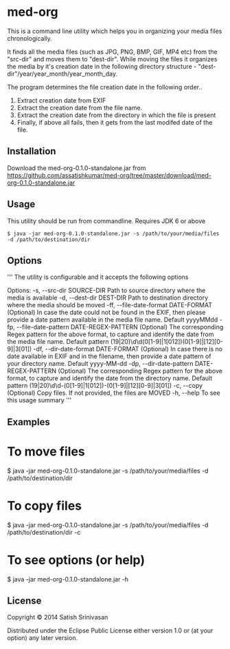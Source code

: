 # med-org

This is a command line utility which helps you in organizing your media files chronologically.

It finds all the media files (such as JPG, PNG, BMP, GIF, MP4 etc) from the "src-dir" and moves them to "dest-dir". While moving the files it  organizes the media by it's creation date in the following directory structure - \"dest-dir\"/year/year_month/year_month_day.

The program determines the file creation date in the following order..
1. Extract creation date from EXIF
2. Extract the creation date from the file name.
3. Extract the creation date from the directory in which the file is present
4. Finally, if above all fails, then it gets from the last modifed date of the file.


## Installation

Download the med-org-0.1.0-standalone.jar from https://github.com/assatishkumar/med-org/tree/master/download/med-org-0.1.0-standalone.jar

## Usage

This utility should be run from commandline. Requires JDK 6 or above

    $ java -jar med-org-0.1.0-standalone.jar -s /path/to/your/media/files -d /path/to/destination/dir

## Options
'''
The utility is configurable and it accepts the following options

Options:
  -s, --src-dir SOURCE-DIR                       Path to source directory where the media is available
  -d, --dest-dir DEST-DIR                        Path to destination directory where the media should be moved
  -ff, --file-date-format DATE-FORMAT            (Optional) In case the date could not be found in the EXIF,
                                                    then please provide a date pattern available in the media
                                                    file name. Default yyyyMMdd
  -fp, --file-date-pattern DATE-REGEX-PATTERN    (Optional) The corresponding Regex pattern for the above
                                                    format, to capture and identify the date from the  media file name.
                                                    Default pattern (19|20)\d\d(0[1-9]|1[012])(0[1-9]|[12][0-9]|3[01])
  -df, --dir-date-format DATE-FORMAT             (Optional) In case there is no date available in EXIF and in the
                                                    filename, then provide a date pattern of your directory name.
                                                    Default yyyy-MM-dd
  -dp, --dir-date-pattern DATE-REGEX-PATTERN     (Optional) The corresponding Regex pattern for the above format,
                                                    to capture and identify the date from the directory name.
                                                    Default pattern (19|20)\d\d-(0[1-9]|1[012])-(0[1-9]|[12][0-9]|3[01])
  -c, --copy                                     (Optional) Copy files. If not provided, the files are MOVED
  -h, --help                                     To see this usage summary
'''

## Examples

# To move files

$ java -jar med-org-0.1.0-standalone.jar -s /path/to/your/media/files -d /path/to/destination/dir

# To copy files

$ java -jar med-org-0.1.0-standalone.jar -s /path/to/your/media/files -d /path/to/destination/dir -c

# To see options (or help)

$ java -jar med-org-0.1.0-standalone.jar -h

## License

Copyright © 2014 Satish Srinivasan

Distributed under the Eclipse Public License either version 1.0 or (at
your option) any later version.
